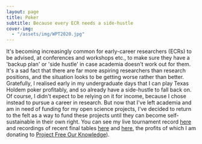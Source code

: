```yaml
---
layout: page
title: Poker
subtitle: Because every ECR needs a side-hustle
cover-img:
  - "/assets/img/WPT2020.jpg"
---
```


It's becoming increasingly common for early-career researchers (ECRs) to be advised, at conferences and workshops etc., to make sure they have a 'backup plan' or 'side hustle' in case academia doesn't work out for them. It's a sad fact that there are far more aspiring researchers than research positions, and the situation looks to be getting worse rather than better. Gratefully, I realised early in my undergraduate days that I can play Texas Holdem poker profitably, and so already have a side-hustle to fall back on. Of course, I didn't expect to be relying on it for income, because I chose instead to pursue a career in research. But now that I've left academia and am in need of funding for my open science projects, I've decided to return to the felt as a way to fund these projects until they can become self-sustainable in their own right. You can see my live tournament record [here](https://pokerdb.thehendonmob.com/player.php?a=r&n=585943) and recordings of recent final tables [here](https://fb.watch/3dq0ZmVWkX/) and [here](https://fb.watch/4f3_JWuVZf/), the profits of which I am donating to [Project Free Our Knowledge](https://freeourknowledge.org/)). 
